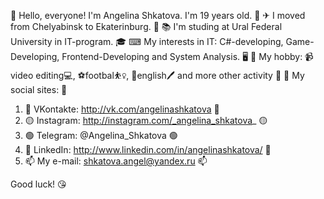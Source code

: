 👋 Hello, everyone! I'm Angelina Shkatova. I'm 19 years old. 🦋
✈ I moved from Chelyabinsk to Ekaterinburg. 🚀
📚 I'm studing at Ural Federal University in IT-program. 🎓
⌨ My interests in IT: C#-developing, Game-Developing, Frontend-Developing and System Analysis. 🖥
🔸 My hobby: 📹video editing💻, ⚽footbal⛹️‍♀️, 📒english🖊 and more other activity 🔸
🔹 My social sites: 🔹
1) 🔴 VKontakte: http://vk.com/angelinashkatova 🔴
2) 🟡 Instagram: http://instagram.com/_angelina_shkatova_ 🟡
3) 🟢 Telegram: @Angelina_Shkatova 🟢
4) 🔵 LinkedIn: http://www.linkedin.com/in/angelinashkatova/ 🔵
5) 📫 My e-mail: shkatova.angel@yandex.ru 📫

Good luck! 😘
